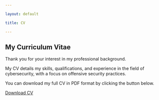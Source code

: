 ```yaml
---

layout: default

title: CV

---
```


## My Curriculum Vitae

Thank you for your interest in my professional background.

My CV details my skills, qualifications, and experience in the field of cybersecurity, with a focus on offensive security practices.

You can download my full CV in PDF format by clicking the button below.

<p align="center">

<a href="/File/JingXianChing_CV.pdf" download class="button">Download CV</a>

</p>
